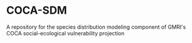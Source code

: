 # COCA-SDM
A repository for the species distribution modeling component of GMRI's COCA social-ecological vulnerability projection
